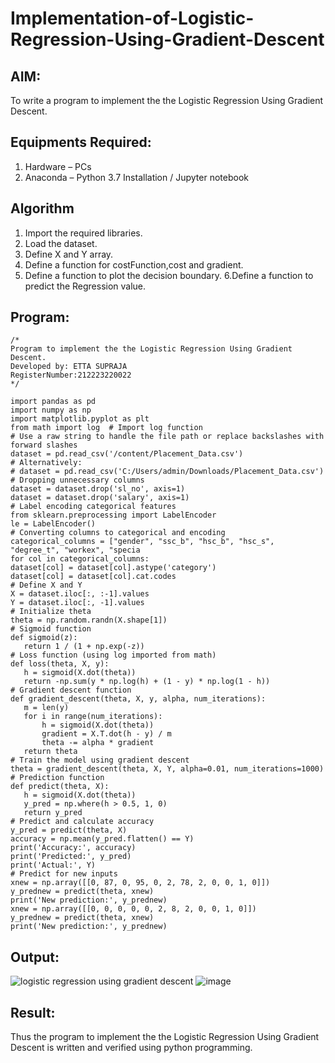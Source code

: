 # Implementation-of-Logistic-Regression-Using-Gradient-Descent

## AIM:
To write a program to implement the the Logistic Regression Using Gradient Descent.

## Equipments Required:
1. Hardware – PCs
2. Anaconda – Python 3.7 Installation / Jupyter notebook

## Algorithm
1. Import the required libraries.
2. Load the dataset.
3. Define X and Y array.
4. Define a function for costFunction,cost and gradient.
5. Define a function to plot the decision boundary. 6.Define a function to predict the 
   Regression value.
## Program:
```
/*
Program to implement the the Logistic Regression Using Gradient Descent.
Developed by: ETTA SUPRAJA
RegisterNumber:212223220022  
*/
```
```
import pandas as pd
import numpy as np
import matplotlib.pyplot as plt
from math import log  # Import log function
# Use a raw string to handle the file path or replace backslashes with forward slashes
dataset = pd.read_csv('/content/Placement_Data.csv')
# Alternatively:
# dataset = pd.read_csv('C:/Users/admin/Downloads/Placement_Data.csv')
# Dropping unnecessary columns
dataset = dataset.drop('sl_no', axis=1)
dataset = dataset.drop('salary', axis=1)
# Label encoding categorical features
from sklearn.preprocessing import LabelEncoder
le = LabelEncoder()
# Converting columns to categorical and encoding
categorical_columns = ["gender", "ssc_b", "hsc_b", "hsc_s", "degree_t", "workex", "specia
for col in categorical_columns:
dataset[col] = dataset[col].astype('category')
dataset[col] = dataset[col].cat.codes
# Define X and Y
X = dataset.iloc[:, :-1].values
Y = dataset.iloc[:, -1].values
# Initialize theta
theta = np.random.randn(X.shape[1])
# Sigmoid function
def sigmoid(z):
   return 1 / (1 + np.exp(-z))
# Loss function (using log imported from math)
def loss(theta, X, y):
   h = sigmoid(X.dot(theta))
   return -np.sum(y * np.log(h) + (1 - y) * np.log(1 - h))
# Gradient descent function
def gradient_descent(theta, X, y, alpha, num_iterations):
   m = len(y)
   for i in range(num_iterations):
       h = sigmoid(X.dot(theta))
       gradient = X.T.dot(h - y) / m
       theta -= alpha * gradient
   return theta
# Train the model using gradient descent
theta = gradient_descent(theta, X, Y, alpha=0.01, num_iterations=1000)
# Prediction function
def predict(theta, X):
   h = sigmoid(X.dot(theta))
   y_pred = np.where(h > 0.5, 1, 0)
   return y_pred
# Predict and calculate accuracy
y_pred = predict(theta, X)
accuracy = np.mean(y_pred.flatten() == Y)
print('Accuracy:', accuracy)
print('Predicted:', y_pred)
print('Actual:', Y)
# Predict for new inputs
xnew = np.array([[0, 87, 0, 95, 0, 2, 78, 2, 0, 0, 1, 0]])
y_prednew = predict(theta, xnew)
print('New prediction:', y_prednew)
xnew = np.array([[0, 0, 0, 0, 0, 2, 8, 2, 0, 0, 1, 0]])
y_prednew = predict(theta, xnew)
print('New prediction:', y_prednew)
```

## Output:
![logistic regression using gradient descent](sam.png)
![image](https://github.com/user-attachments/assets/e2a1e5ca-94de-45f4-bab6-df7ebebd157e)


## Result:
Thus the program to implement the the Logistic Regression Using Gradient Descent is written and verified using python programming.

